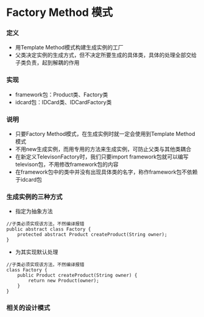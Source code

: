 # Factory Method 模式

### 定义
- 用Template Method模式构建生成实例的工厂
- 父类决定实例的生成方式，但不决定所要生成的具体类，具体的处理全部交给子类负责，起到解耦的作用

### 实现
- framework包：Product类、Factory类
- idcard包：IDCard类、IDCardFactory类

### 说明
- 只要Factory Method模式，在生成实例时就一定会使用到Template Method模式	
- 不用new生成实例，而用专用的方法来生成实例，可防止父类与其他类耦合
- 在新定义TelevisonFactory时，我们只要import framework包就可以编写televison包，不用修改framework包的内容
- 在framework包中的类中并没有出现具体类的名字，称作framework包不依赖于idcard包

### 生成实例的三种方式
- 指定为抽象方法

```
//子类必须实现该方法，不然编译报错
public abstract class Factory {
	protected abstract Product createProduct(String owner);
}

```

- 为其实现默认处理

```
//子类必须实现该方法，不然编译报错
class Factory {
	public Product createProduct(String owner) {
		return new Product(owner);
	}
}

```


### 相关的设计模式